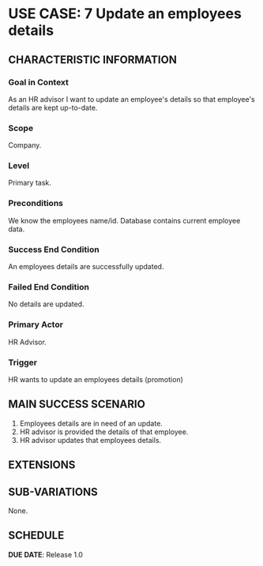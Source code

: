 # USE CASE: 7 Update an employees details

## CHARACTERISTIC INFORMATION

### Goal in Context

As an HR advisor I want to update an employee's details so that employee's details are kept up-to-date. 
### Scope

Company.

### Level

Primary task.

### Preconditions

We know the employees name/id.  Database contains current employee data.

### Success End Condition

An employees details are successfully updated.

### Failed End Condition

No details are updated.

### Primary Actor

HR Advisor.

### Trigger

HR wants to update an employees details (promotion)

## MAIN SUCCESS SCENARIO

1. Employees details are in need of an update.
2. HR advisor is provided the details of that employee.
3. HR advisor updates that employees details.

## EXTENSIONS


## SUB-VARIATIONS

None.

## SCHEDULE

**DUE DATE**: Release 1.0